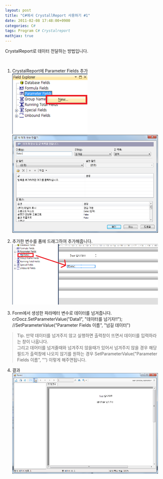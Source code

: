 ```yaml
---
layout: post
title: "C#에서 CrystallReport 사용하기 #1"
date: 2011-02-08 17:48:00+0900
categories: C#
tags: Program C# Crystalreport
mathjax: true
---
```


CrystalReport로 데이터 전달하는 방법입니다.

<br>

1. CrystalReport에 Parameter Fields 추가  
![img](/resource/2011/20110208/20110208-img-2-1.png)  
![img](/resource/2011/20110208/20110208-img-2-2.png)  

2. 추가한 변수를 폼에 드래그하여 추가해줍니다.  
![img](/resource/2011/20110208/20110208-img-2-3.png)

3. Form에서 생성한 파라메터 변수로 데이터를 넘겨줍니다.  
crDocz.SetParameterValue("Data1", "데이터를 넘기자!!");  
//SetParameterValue("Parameter Fields 이름", "넘길 데이터")

> Tip. 만약 데이터를 넘겨주지 않고 실행하면 출력창이 뜨면서 데이터를 입력하라는 창이 나옵니다.  
그리고 데어터를 넘겨줄때와 넘겨주지 않을때가 있어서 넘겨주지 않을 경우 해당 필드가 출력창에 나오지 않기를 원하는 경우 SetParameterValue("Parameter Fields 이름", "") 이렇게 해주면됩니다.

4. 결과
![img](/resource/2011/20110208/20110208-img-2-4.png)